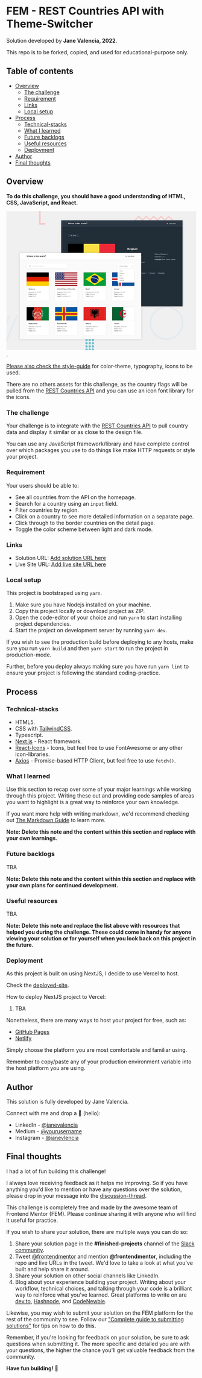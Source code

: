 # FEM - REST Countries API with Theme-Switcher

Solution developed by **Jane Valencia, 2022**.

This repo is to be forked, copied, and used for educational-purpose only.

## Table of contents

- [Overview](#overview)
  - [The challenge](#the-challenge)
  - [Requirement](#requirement)
  - [Links](#links)
  - [Local setup](#local-setup)
- [Process](#process)
  - [Technical-stacks](#technical-stacks)
  - [What I learned](#what-i-learned)
  - [Future backlogs](#future-backlogs)
  - [Useful resources](#useful-resources)
  - [Deployment](#deployment)
- [Author](#author)
- [Final thoughts](#final-thoughts)

## Overview

**To do this challenge, you should have a good understanding of HTML, CSS, JavaScript, and React.**

![Design preview for the REST Countries API with with Theme-Switcher](./design/desktop-preview.jpg).

[Please also check the style-guide](./style-guide.md) for color-theme, typography, icons to be used.

There are no others assets for this challenge, as the country flags will be pulled from the [REST Countries API](https://restcountries.com) and you can use an icon font library for the icons.

### The challenge

Your challenge is to integrate with the [REST Countries API](https://restcountries.com) to pull country data and display it similar or as close to the design file.

You can use any JavaScript framework/library and have complete control over which packages you use to do things like make HTTP requests or style your project.

### Requirement

Your users should be able to:

- See all countries from the API on the homepage.
- Search for a country using an `input` field.
- Filter countries by region.
- Click on a country to see more detailed information on a separate page.
- Click through to the border countries on the detail page.
- Toggle the color scheme between light and dark mode.

### Links

- Solution URL: [Add solution URL here](https://your-solution-url.com)
- Live Site URL: [Add live site URL here](https://your-live-site-url.com)

### Local setup

This project is bootstraped using `yarn`.

1. Make sure you have Nodejs installed on your machine.
2. Copy this project locally or download project as ZIP.
3. Open the code-editor of your choice and run `yarn` to start installing project dependencies.
4. Start the project on development server by running `yarn dev`.

If you wish to see the production build before deploying to any hosts, make sure you run `yarn build` and then `yarn start` to run the project in production-mode.

Further, before you deploy always making sure you have run `yarn lint` to ensure your project is following the standard coding-practice.

## Process

### Technical-stacks

- HTML5.
- CSS with [TailwindCSS](https://tailwindcss.com/).
- Typescript.
- [Next.js](https://nextjs.org/) - React framework.
- [React-Icons](https://react-icons.github.io/react-icons/) - Icons, but feel free to use FontAwesome or any other icon-libraries.
- [Axios](https://axios-http.com/docs/intro) - Promise-based HTTP Client, but feel free to use `fetch()`.

### What I learned

Use this section to recap over some of your major learnings while working through this project. Writing these out and providing code samples of areas you want to highlight is a great way to reinforce your own knowledge.

If you want more help with writing markdown, we'd recommend checking out [The Markdown Guide](https://www.markdownguide.org/) to learn more.

**Note: Delete this note and the content within this section and replace with your own learnings.**

### Future backlogs

TBA

**Note: Delete this note and the content within this section and replace with your own plans for continued development.**

### Useful resources

TBA

**Note: Delete this note and replace the list above with resources that helped you during the challenge. These could come in handy for anyone viewing your solution or for yourself when you look back on this project in the future.**

### Deployment

As this project is built on using NextJS, I decide to use Vercel to host. 

Check the [deployed-site](TBA).

How to deploy NextJS project to Vercel:
1. TBA

Nonetheless, there are many ways to host your project for free, such as:

- [GitHub Pages](https://pages.github.com/)
- [Netlify](https://www.netlify.com/)

Simply choose the platform you are most comfortable and familiar using.

Remember to copy/paste any of your production environment variable into the host platform you are using.

## Author

This solution is fully developed by Jane Valencia. 

Connect with me and drop a 👋 (hello):

- LinkedIn - [@janevalencia](https://www.linkedin.com/in/janevalencia/)
- Medium - [@yourusername](https://medium.com/@janevalencia)
- Instagram - [@janevlencia](https://www.instagram.com/janevlencia)

## Final thoughts

I had a lot of fun building this challenge! 

I always love receiving feedback as it helps me improving. So if you have anything you'd like to mention or have any questions over the solution, please drop in your message into the [discussion-thread](TBA).

This challenge is completely free and made by the awesome team of Frontend Mentor (FEM). Please continue sharing it with anyone who will find it useful for practice.

If you wish to share your solution, there are multiple ways you can do so:

1. Share your solution page in the **#finished-projects** channel of the [Slack community](https://www.frontendmentor.io/slack). 
2. Tweet [@frontendmentor](https://twitter.com/frontendmentor) and mention **@frontendmentor**, including the repo and live URLs in the tweet. We'd love to take a look at what you've built and help share it around.
3. Share your solution on other social channels like LinkedIn.
4. Blog about your experience building your project. Writing about your workflow, technical choices, and talking through your code is a brilliant way to reinforce what you've learned. Great platforms to write on are [dev.to](https://dev.to/), [Hashnode](https://hashnode.com/), and [CodeNewbie](https://community.codenewbie.org/).

Likewise, you may wish to submit your solution on the FEM platform for the rest of the community to see. Follow our ["Complete guide to submitting solutions"](https://medium.com/frontend-mentor/a-complete-guide-to-submitting-solutions-on-frontend-mentor-ac6384162248) for tips on how to do this.

Remember, if you're looking for feedback on your solution, be sure to ask questions when submitting it. The more specific and detailed you are with your questions, the higher the chance you'll get valuable feedback from the community.

**Have fun building!** 🚀
